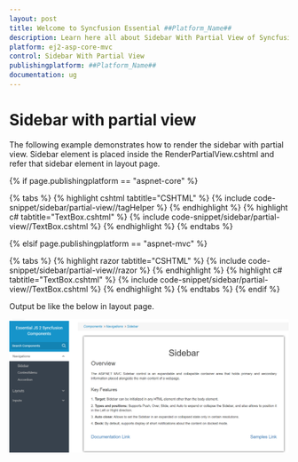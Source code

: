 ```yaml
---
layout: post
title: Welcome to Syncfusion Essential ##Platform_Name##
description: Learn here all about Sidebar With Partial View of Syncfusion Essential ##Platform_Name## widgets based on HTML5 and jQuery.
platform: ej2-asp-core-mvc
control: Sidebar With Partial View
publishingplatform: ##Platform_Name##
documentation: ug
---
```



# Sidebar with partial view

The following example demonstrates how to render the sidebar with partial view. Sidebar element is  placed inside the RenderPartialView.cshtml and refer that sidebar element in layout page.

{% if page.publishingplatform == "aspnet-core" %}

{% tabs %}
{% highlight cshtml tabtitle="CSHTML" %}
{% include code-snippet/sidebar/partial-view//tagHelper %}
{% endhighlight %}
{% highlight c# tabtitle="TextBox.cshtml" %}
{% include code-snippet/sidebar/partial-view//TextBox.cshtml %}
{% endhighlight %}
{% endtabs %}

{% elsif page.publishingplatform == "aspnet-mvc" %}

{% tabs %}
{% highlight razor tabtitle="CSHTML" %}
{% include code-snippet/sidebar/partial-view//razor %}
{% endhighlight %}
{% highlight c# tabtitle="TextBox.cshtml" %}
{% include code-snippet/sidebar/partial-view//TextBox.cshtml %}
{% endhighlight %}
{% endtabs %}
{% endif %}



Output be like the below in layout page.

![Sidebar Sample](../images/layout_page.png)
